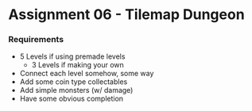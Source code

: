 # Assignment 06 - Tilemap Dungeon

### Requirements
- 5 Levels if using premade levels
	- 3 Levels if making your own
- Connect each level somehow, some way
- Add some coin type collectables
- Add simple monsters (w/ damage)
- Have some obvious completion
